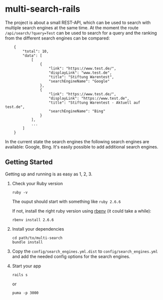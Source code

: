 # multi-search-rails

The project is about a small REST-API, which can be used to search with multiple search engines at the same time.
At the moment the route `/api/search/?query=Test` can be used to search for a query and the ranking from the different
search engines can be compared:

```
    {
        "total": 10,
        "data": [
            [
                {
                    "link": "https://www.test.de/",
                    "displayLink": "www.test.de",
                    "title": "Stiftung Warentest",
                    "searchEngineName": "Google"
                },
                {
                    "link": "https://www.test.de/",
                    "displayLink": "https://www.test.de",
                    "title": "Stiftung Warentest - Aktuell auf test.de",
                    "searchEngineName": "Bing"
                }
            ],
            ...
        ]
    }
```

In the current state the search engines the following search engines are available: Google, Bing.
It's easily possible to add additional search engines.

## Getting Started

Getting up and running is as easy as 1, 2, 3.

1. Check your Ruby version

    ```shell
    ruby -v
    ```

    The ouput should start with something like `ruby 2.6.6`

    If not, install the right ruby version using [rbenv](https://github.com/rbenv/rbenv) (it could take a while):

    ```shell
    rbenv install 2.6.6
    ```

2. Install your dependencies

    ```
    cd path/to/multi-search
    bundle install
    ```

3. Copy the `config/search_engines.yml.dist` to `config/search_engines.yml` and add the needed config options for the search engines.

4. Start your app

    ```
    rails s
    ```

    or

    ```
    puma -p 3000
    ```